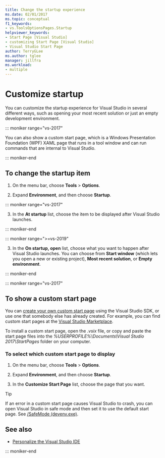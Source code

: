 ```yaml
---
title: Change the startup experience
ms.date: 02/01/2017
ms.topic: conceptual
f1_keywords:
- vs.ToolsOptionsPages.Startup
helpviewer_keywords:
- Start Page [Visual Studio]
- customizing Start Page [Visual Studio]
- Visual Studio Start Page
author: TerryGLee
ms.author: tglee
manager: jillfra
ms.workload:
- multiple
---
```

# Customize startup

You can customize the startup experience for Visual Studio in several different ways, such as opening your most recent solution or just an empty development environment.

::: moniker range="vs-2017"

You can also show a custom start page, which is a Windows Presentation Foundation (WPF) XAML page that runs in a tool window and can run commands that are internal to Visual Studio.

::: moniker-end

## To change the startup item

1. On the menu bar, choose **Tools** > **Options**.

2. Expand **Environment**, and then choose **Startup**.

::: moniker range="vs-2017"

3. In the **At startup** list, choose the item to be displayed after Visual Studio launches.

::: moniker-end

::: moniker range=">=vs-2019"

3. In the **On startup, open** list, choose what you want to happen after Visual Studio launches. You can choose from **Start window** (which lets you open a new or existing project), **Most recent solution**, or **Empty environment**.

::: moniker-end

::: moniker range="vs-2017"

## To show a custom start page

You can [create your own custom start page](../extensibility/creating-a-custom-start-page.md) using the Visual Studio SDK, or use one that somebody else has already created. For example, you can find custom start pages at the [Visual Studio Marketplace](https://marketplace.visualstudio.com/search?target=VS&category=Tools&vsVersion=&subCategory=Start%20Pages&sortBy=Downloads).

To install a custom start page, open the *.vsix* file, or copy and paste the start page files into the *%USERPROFILE%\Documents\Visual Studio 2017\StartPages* folder on your computer.

### To select which custom start page to display

1. On the menu bar, choose **Tools** > **Options**.

1. Expand **Environment**, and then choose **Startup**.

1. In the **Customize Start Page** list, choose the page that you want.

> [!TIP]
> If an error in a custom start page causes Visual Studio to crash, you can open Visual Studio in safe mode and then set it to use the default start page. See [/SafeMode (devenv.exe)](../ide/reference/safemode-devenv-exe.md).

## See also

- [Personalize the Visual Studio IDE](../ide/personalizing-the-visual-studio-ide.md)

::: moniker-end
